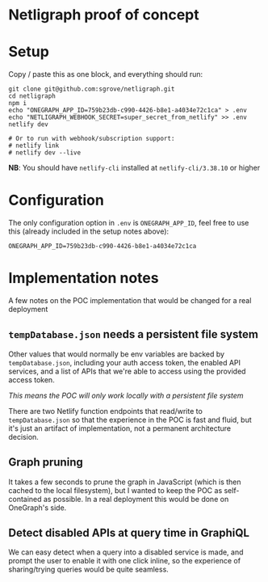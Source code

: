 # Netligraph proof of concept

# Setup

Copy / paste this as one block, and everything should run:
```
git clone git@github.com:sgrove/netligraph.git
cd netligraph
npm i
echo "ONEGRAPH_APP_ID=759b23db-c990-4426-b8e1-a4034e72c1ca" > .env
echo "NETLIGRAPH_WEBHOOK_SECRET=super_secret_from_netlify" >> .env
netlify dev

# Or to run with webhook/subscription support:
# netlify link
# netlify dev --live
```

**NB**: You should have `netlify-cli` installed at `netlify-cli/3.38.10` or higher

# Configuration

The only configuration option in `.env` is `ONEGRAPH_APP_ID`, feel free to use this (already
included in the setup notes above):

```
ONEGRAPH_APP_ID=759b23db-c990-4426-b8e1-a4034e72c1ca
```

# Implementation notes
A few notes on the POC implementation that would be changed for a real deployment

## `tempDatabase.json` needs a persistent file system
Other values that would normally be env variables are backed by `tempDatabase.json`, 
including your auth access token, the enabled API services, and a list of APIs that
we're able to access using the provided access token.

_This means the POC will only work locally with a persistent file system_

There are two Netlify function endpoints that read/write to `tempDatabase.json` so
that the experience in the POC is fast and fluid, but it's just an artifact of
implementation, not a permanent architecture decision.

## Graph pruning
It takes a few seconds to prune the graph in JavaScript (which is then cached to the local filesystem),
but I wanted to keep the POC as self-contained as possible. In a real deployment this
would be done on OneGraph's side.

## Detect disabled APIs at query time in GraphiQL
We can easy detect when a query into a disabled service is made, and prompt the user to enable it with one
click inline, so the experience of sharing/trying queries would be quite seamless.